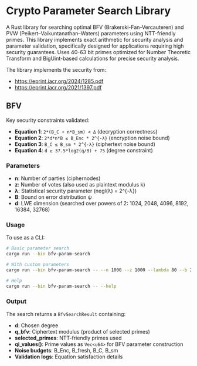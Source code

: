 # Crypto Parameter Search Library

A Rust library for searching optimal BFV (Brakerski-Fan-Vercauteren) and PVW (Peikert–Vaikuntanathan–Waters) parameters using NTT-friendly primes. This library implements exact arithmetic for security analysis and parameter validation, specifically designed for applications requiring high security guarantees. Uses 40-63 bit primes optimized for Number Theoretic Transform and BigUint-based calculations for precise security analysis.

The library implements the security from:
- https://eprint.iacr.org/2024/1285.pdf
- https://eprint.iacr.org/2021/1397.pdf

## BFV

Key security constraints validated:
- **Equation 1**: `2*(B_C + n*B_sm) < Δ` (decryption correctness)
- **Equation 2**: `2*d*n*B ≤ B_Enc * 2^{-λ}` (encryption noise bound)
- **Equation 3**: `B_C ≤ B_sm * 2^{-λ}` (ciphertext noise bound)
- **Equation 4**: `d ≥ 37.5*log2(q/B) + 75` (degree constraint)

### Parameters

- **n**: Number of parties (ciphernodes)
- **z**: Number of votes (also used as plaintext modulus k)
- **λ**: Statistical security parameter (negl(λ) = 2^{-λ})
- **B**: Bound on error distribution ψ
- **d**: LWE dimension (searched over powers of 2: 1024, 2048, 4096, 8192, 16384, 32768)

### Usage

To use as a CLI:

```bash
# Basic parameter search
cargo run --bin bfv-param-search

# With custom parameters
cargo run --bin bfv-param-search -- --n 1000 --z 1000 --lambda 80 --b 20 --verbose

# Help
cargo run --bin bfv-param-search -- --help
```

### Output

The search returns a `BfvSearchResult` containing:
- **d**: Chosen degree
- **q_bfv**: Ciphertext modulus (product of selected primes)
- **selected_primes**: NTT-friendly primes used
- **qi_values()**: Prime values as `Vec<u64>` for BFV parameter construction
- **Noise budgets**: B_Enc, B_fresh, B_C, B_sm
- **Validation logs**: Equation satisfaction details
